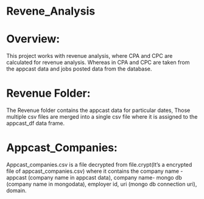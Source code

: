 # Revene_Analysis
# Overview:
This project works with revenue analysis, where CPA and CPC are calculated for revenue analysis. Whereas in CPA and CPC are taken from the appcast data and jobs posted data from the database.

# Revenue Folder:
The Revenue folder contains the appcast data for particular dates, Those multiple csv files are merged into a single csv file where it is assigned to the appcast_df data frame.

# Appcast_Companies:
Appcast_companies.csv is a file decrypted from file.crypt(It’s a encrypted file of appcast_companies.csv) where it contains the company name - appcast (company name in appcast data), company name- mongo db (company name in mongodata), employer id, uri (mongo db connection uri), domain.
